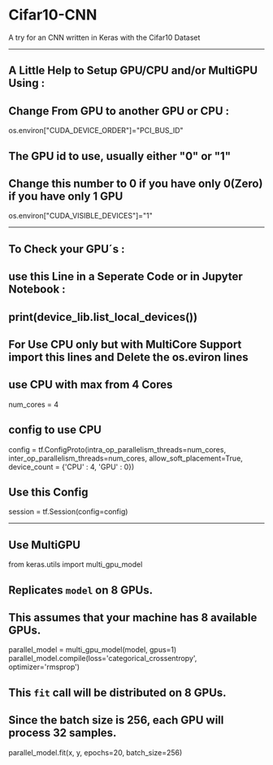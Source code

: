 # Cifar10-CNN
A try for an CNN written in Keras with the Cifar10 Dataset


---------------------------------------------------------
A Little Help to Setup GPU/CPU and/or MultiGPU Using :
--------------------------------------------------------
## Change From GPU to another GPU or CPU :


os.environ["CUDA_DEVICE_ORDER"]="PCI_BUS_ID"
## The GPU id to use, usually either "0" or "1"
## Change this number to 0 if you have only 0(Zero) if you have only 1 GPU
os.environ["CUDA_VISIBLE_DEVICES"]="1"



--------------------------------------------------------
## To Check your GPU´s :
## use this Line in a Seperate Code or in Jupyter Notebook :

print(device_lib.list_local_devices())
--------------------------------------------------------
## For Use CPU only but with MultiCore Support import this lines and Delete the os.eviron lines

## use  CPU with max from 4 Cores
num_cores = 4

## config to use CPU
config = tf.ConfigProto(intra_op_parallelism_threads=num_cores,\
        inter_op_parallelism_threads=num_cores, allow_soft_placement=True,\
        device_count = {'CPU' : 4, 'GPU' : 0})
## Use this Config
session = tf.Session(config=config)

--------------------------------------------------------
## Use MultiGPU
from keras.utils import multi_gpu_model

## Replicates `model` on 8 GPUs.
## This assumes that your machine has 8 available GPUs.
parallel_model = multi_gpu_model(model, gpus=1)
parallel_model.compile(loss='categorical_crossentropy',
                       optimizer='rmsprop')

## This `fit` call will be distributed on 8 GPUs.
## Since the batch size is 256, each GPU will process 32 samples.
parallel_model.fit(x, y, epochs=20, batch_size=256)
